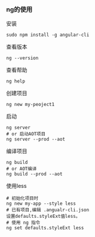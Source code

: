 ### ng的使用
安装
```
sudo npm install -g angular-cli
```
查看版本
```
ng --version
```
查看帮助
```
ng help
```
创建项目
```
ng new my-peoject1
```
启动
```
ng server
# or 启动AOT项目
ng server --prod --aot
```
编译项目
```
ng build
# or AOT编译
ng build --prod --aot
```
使用less
```
# 初始化项目时
ng new my-app --style less
# 已有项目,编辑 .angualr-cli.json
设置defaults.styleExt值less。
# 使用 ng 指令
ng set defaults.styleExt less
```
